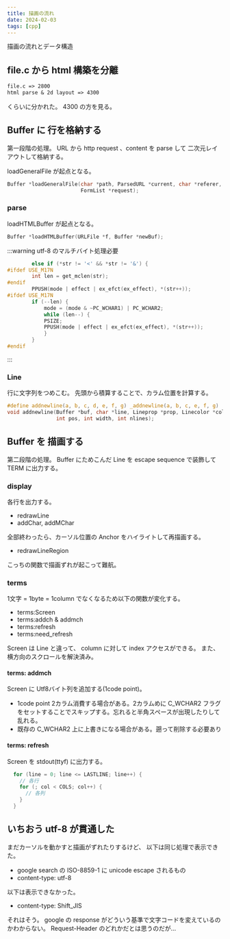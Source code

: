 ```yaml
---
title: 描画の流れ
date: 2024-02-03
tags: [cpp]
---
```


描画の流れとデータ構造

<!-- truncate -->

## file.c から html 構築を分離

```txt
file.c => 2800
html parse & 2d layout => 4300
```

くらいに分かれた。
4300 の方を見る。

## Buffer に 行を格納する

第一段階の処理。
URL から http request 、content を parse して 二次元レイアウトして格納する。

loadGeneralFile が起点となる。

```c
Buffer *loadGeneralFile(char *path, ParsedURL *current, char *referer, int flag,
                        FormList *request);
```

### parse

loadHTMLBuffer が起点となる。

```c
Buffer *loadHTMLBuffer(URLFile *f, Buffer *newBuf);
```

:::warning utf-8 のマルチバイト処理必要

```cpp title="file.c HTMLlineproc2body html parser の文字送り"
	    else if (*str != '<' && *str != '&') {
#ifdef USE_M17N
		int len = get_mclen(str);
#endif
		PPUSH(mode | effect | ex_efct(ex_effect), *(str++));
#ifdef USE_M17N
		if (--len) {
		    mode = (mode & ~PC_WCHAR1) | PC_WCHAR2;
		    while (len--) {
			PSIZE;
			PPUSH(mode | effect | ex_efct(ex_effect), *(str++));
		    }
		}
#endif

```

:::

### Line

行に文字列をつめこむ。
先頭から積算することで、カラム位置を計算する。

```c
#define addnewline(a, b, c, d, e, f, g) _addnewline(a, b, c, e, f, g)
void addnewline(Buffer *buf, char *line, Lineprop *prop, Linecolor *color,
                int pos, int width, int nlines);
```

## Buffer を 描画する

第二段階の処理。
Buffer にためこんだ Line を escape sequence で装飾して TERM に出力する。

### display

各行を出力する。

- redrawLine
- addChar, addMChar

全部終わったら、カーソル位置の Anchor をハイライトして再描画する。

- redrawLineRegion

こっちの関数で描画ずれが起こって難航。

### terms

1文字 = 1byte = 1column でなくなるため以下の関数が変化する。

- terms:Screen
- terms:addch & addmch
- terms:refresh
- terms:need_refresh

Screen は Line と違って、 column に対して index アクセスができる。
また、横方向のスクロールを解決済み。

#### terms: addmch

Screen に Utf8バイト列を追加する(1code point)。

- 1code point 2カラム消費する場合がある。2カラムめに C_WCHAR2 フラグをセットすることでスキップする。忘れると半角スペースが出現したりして乱れる。
- 既存の C_WCHAR2 上に上書きになる場合がある。遡って削除する必要あり

#### terms: refresh

Screen を stdout(ttyf) に出力する。

```cpp
  for (line = 0; line <= LASTLINE; line++) {
    // 各行
    for (; col < COLS; col++) {
      // 各列
    }
  }
```

## いちおう utf-8 が貫通した

まだカーソルを動かすと描画がずれたりするけど、
以下は同じ処理で表示できた。

- google search の ISO-8859-1 に unicode escape されるもの
- content-type: utf-8

以下は表示できなかった。

- content-type: Shift_JIS

それはそう。
google の response がどういう基準で文字コードを変えているのかわからない。
Request-Header のどれかだとは思うのだが…
